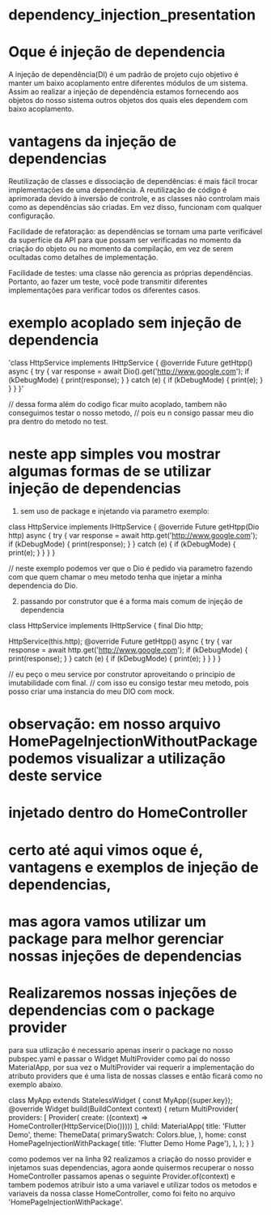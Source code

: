 # dependency_injection_presentation

# Oque é injeção de dependencia

A injeção de dependência(DI) é um padrão de projeto cujo objetivo é manter um baixo acoplamento 
entre diferentes módulos de um sistema. Assim ao realizar a injeção de dependência estamos fornecendo 
aos objetos do nosso sistema outros objetos dos quais eles dependem com baixo acoplamento.


# vantagens da injeção de dependencias

Reutilização de classes e dissociação de dependências: é mais fácil trocar implementações de uma dependência. 
A reutilização de código é aprimorada devido à inversão de controle, e as classes não controlam mais como 
as dependências são criadas. Em vez disso, funcionam com qualquer configuração.

Facilidade de refatoração: as dependências se tornam uma parte verificável da superfície da API para que 
possam ser verificadas no momento da criação do objeto ou no momento da compilação, em vez de serem ocultadas 
como detalhes de implementação.

Facilidade de testes: uma classe não gerencia as próprias dependências. Portanto, ao fazer um teste, 
você pode transmitir diferentes implementações para verificar todos os diferentes casos.

# exemplo acoplado sem injeção de dependencia

'class HttpService implements IHttpService {
  @override
  Future<void> getHtpp() async {
    try {
      var response = await Dio().get('http://www.google.com');
      if (kDebugMode) {
        print(response);
      }
    } catch (e) {
      if (kDebugMode) {
        print(e);
      }
    }
  }
}'

// dessa forma além do codigo ficar muito acoplado, tambem não conseguimos testar o nosso metodo,
// pois eu n consigo passar meu dio pra dentro do metodo no test.


# neste app simples vou mostrar algumas formas de se utilizar injeção de dependencias

1. sem uso de package e injetando via parametro
exemplo: 

class HttpService implements IHttpService {
  @override
  Future<void> getHtpp(Dio http) async {
    try {
      var response = await http.get('http://www.google.com');
      if (kDebugMode) {
        print(response);
      }
    } catch (e) {
      if (kDebugMode) {
        print(e);
      }
    }
  }
}

// neste exemplo podemos ver que o Dio é pedido via parametro fazendo com que quem chamar o meu metodo
tenha que injetar a minha dependencia do Dio.

2. passando por construtor que é a forma mais comum de injeção de dependencia

class HttpService implements IHttpService {
  final Dio http;

  HttpService(this.http);
  @override
  Future<void> getHtpp() async {
    try {
      var response = await http.get('http://www.google.com');
      if (kDebugMode) {
        print(response);
      }
    } catch (e) {
      if (kDebugMode) {
        print(e);
      }
    }
  }
}

// eu peço o meu service por construtor aproveitando o principio de imutabilidade com final.
// com isso eu consigo testar meu metodo, pois posso criar uma instancia do meu DIO com mock.

# observação: em nosso arquivo HomePageInjectionWithoutPackage podemos visualizar a utilização deste service 
# injetado dentro do HomeController

 

# certo até aqui vimos oque é, vantagens e exemplos de injeção de dependencias,
# mas agora vamos utilizar um package para melhor gerenciar nossas injeções de dependencias

# Realizaremos nossas injeções de dependencias com o package provider

para sua utlização é necessario apenas inserir o package no nosso pubspec.yaml e
passar o Widget MultiProvider como pai do nosso MaterialApp, por sua vez o MultiProvider
vai requerir a implementação do atributo providers que é uma lista de nossas classes
e então ficará como no exemplo abaixo.

class MyApp extends StatelessWidget {
  const MyApp({super.key});
  @override
  Widget build(BuildContext context) {
    return MultiProvider(
      providers: [
        Provider<HomeController>(
            create: ((context) => HomeController(HttpService(Dio()))))
      ],
      child: MaterialApp(
        title: 'Flutter Demo',
        theme: ThemeData(
          primarySwatch: Colors.blue,
        ),
        home: const HomePageInjectionWithPackage(
            title: 'Flutter Demo Home Page'),
      ),
    );
  }
}

como podemos ver na linha 92 realizamos a criação do nosso provider<HomeController>
e injetamos suas dependencias, agora aonde quisermos recuperar o nosso HomeController
passamos apenas o seguinte Provider.of<HomeController>(context) e tambem podemos atribuir
isto a uma variavel e utilizar todos os metodos e variaveis da nossa classe HomeController,
como foi feito no arquivo 'HomePageInjectionWithPackage'.

